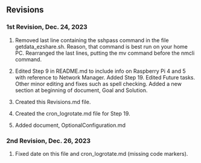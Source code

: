 ## Revisions

### 1st Revision, Dec. 24, 2023

1. Removed last line containing the sshpass command in the file getdata_ezshare.sh. Reason, that command is best run on your home PC. Rearranged the last lines, putting the mv command before the nmcli command.

2. Edited Step 9 in README.md to include info on Raspberry Pi 4 and 5 with reference to Network Manager. Added Step 19. Edited Future tasks. Other minor editing and fixes such as spell checking. Added a new section at beginning of document, Goal and Solution.

3. Created this Revisions.md file.

4. Created the cron_logrotate.md file for Step 19.

5. Added document, OptionalConfiguration.md

### 2nd Revision, Dec. 26, 2023

1. Fixed date on this file and cron_logrotate.md (missing code markers).
